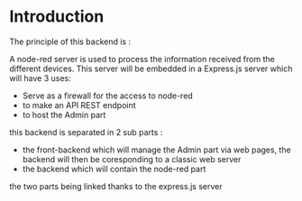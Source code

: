 # Introduction

The principle of this backend is :

A node-red server is used to process the information received from the different devices.
This server will be embedded in a Express.js server which will have 3 uses:
- Serve as a firewall for the access to node-red
- to make an API REST endpoint
- to host the Admin part


this backend is separated in 2 sub parts : 
- the front-backend which will manage the Admin part via web pages, the backend will then be coresponding to a classic web server
- the backend which will contain the node-red part 

the two parts being linked thanks to the express.js server
